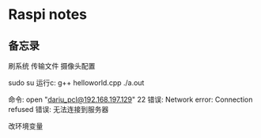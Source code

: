 # Raspi notes

## 备忘录
刷系统
传输文件
摄像头配置

sudo su
运行c: g++ helloworld.cpp
./a.out


命令:	open "dariu_pcl@192.168.197.129" 22
错误:	Network error: Connection refused
错误:	无法连接到服务器

改环境变量

